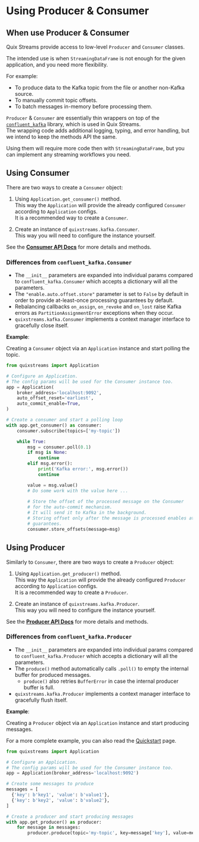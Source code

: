 # Using Producer & Consumer

## When use Producer & Consumer
Quix Streams provide access to low-level `Producer` and `Consumer` classes.

The intended use is when `StreamingDataFrame` is not enough for the given application, and you need more flexibility.   

For example:

- To produce data to the Kafka topic from the file or another non-Kafka source.
- To manually commit topic offsets.
- To batch messages in-memory before processing them.

`Producer` & `Consumer` are essentially thin wrappers on top of the [`confluent_kafka`](https://github.com/confluentinc/confluent-kafka-python) library, which is used in Quix Streams.  
The wrapping code adds additional logging, typing, and error handling, but we intend to keep the methods API the same.

Using them will require more code then with `StreamingDataFrame`, but you can implement any streaming workflows you need.


## Using Consumer

There are two ways to create a `Consumer` object:

1. Using `Application.get_consumer()` method.  
This way the `Application` will provide the already configured `Consumer` according to `Application` configs.  
It is a recommended way to create a `Consumer`.

2. Create an instance of `quixstreams.kafka.Consumer`.  
This way you will need to configure the instance yourself.

See the **[Consumer API Docs](../../api-reference/kafka/#consumer)** for more details and methods.

### Differences from `confluent_kafka.Consumer`

- The `__init__` parameters are expanded into individual params compared to `confluent_kafka.Consumer` which accepts a dictionary will all the parameters.
- The `"enable.auto.offset.store"` parameter is set to `False` by default in order to provide at-least-once processing guarantees by default.
- Rebalancing callbacks `on_assign`, `on_revoke` and `on_lost` raise Kafka errors as `PartitionAssignmentError` exceptions when they occur.
- `quixstreams.kafka.Consumer` implements a context manager interface to gracefully close itself.

**Example**:

Creating a `Consumer` object via an `Application` instance and start polling the topic.

```python
from quixstreams import Application

# Configure an Application. 
# The config params will be used for the Consumer instance too.
app = Application(
    broker_address='localhost:9092', 
    auto_offset_reset='earliest', 
    auto_commit_enable=True,
)

# Create a consumer and start a polling loop
with app.get_consumer() as consumer:
    consumer.subscribe(topics=['my-topic'])

    while True:
        msg = consumer.poll(0.1)
        if msg is None:
            continue
        elif msg.error():
            print('Kafka error:', msg.error())
            continue

        value = msg.value()
        # Do some work with the value here ...
        
        # Store the offset of the processed message on the Consumer 
        # for the auto-commit mechanism.
        # It will send it to Kafka in the background.
        # Storing offset only after the message is processed enables at-least-once delivery
        # guarantees.
        consumer.store_offsets(message=msg)
```



## Using Producer

Similarly to `Consumer`, there are two ways to create a `Producer` object:

1. Using `Application.get_producer()` method.    
This way the `Application` will provide the already configured `Producer` according to `Application` configs.  
It is a recommended way to create a `Producer`.

2. Create an instance of `quixstreams.kafka.Producer`.  
This way you will need to configure the instance yourself.

See the **[Producer API Docs](../../api-reference/kafka/#producer)** for more details and methods.

### Differences from `confluent_kafka.Producer`

- The `__init__` parameters are expanded into individual params compared to `confluent_kafka.Producer` which accepts a dictionary will all the parameters.
- The `produce()` method automatically calls `.poll()` to empty the internal buffer for produced messages.
    - `produce()` also retries `BufferError` in case the internal producer buffer is full. 
- `quixstreams.kafka.Producer` implements a context manager interface to gracefully flush itself.


**Example**:

Creating a `Producer` object via an `Application` instance and start producing messages.

For a more complete example, you can also read the [Quickstart](../../quickstart) page.

```python
from quixstreams import Application

# Configure an Application. 
# The config params will be used for the Consumer instance too.
app = Application(broker_address='localhost:9092')

# Create some messages to produce
messages = [
  {'key': b'key1', 'value': b'value1'},
  {'key': b'key2', 'value': b'value2'},
]

# Create a producer and start producing messages
with app.get_producer() as producer:
    for message in messages:
        producer.produce(topic='my-topic', key=message['key'], value=message['value'])
```
